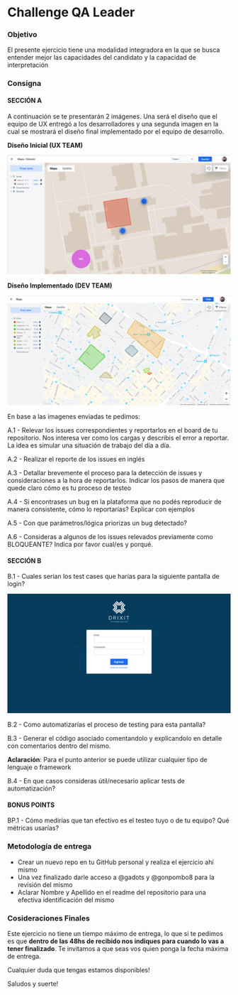 # Challenge QA Leader

### Objetivo
El presente ejercicio tiene una modalidad integradora en la que se busca entender mejor las capacidades del candidato y la capacidad de interpretación 

### Consigna

#### SECCIÓN A

A continuación se te presentarán 2 imágenes. Una será el diseño que el equipo de UX entregó a los desarrolladores y una segunda imagen en la cual se mostrará el diseño final implementado por el equipo de desarrollo.

**Diseño Inicial (UX TEAM)**

![Diseño inicial](DESIGN.png)

**Diseño Implementado (DEV TEAM)**

![Implementación](DEV.png)

En base a las imagenes enviadas te pedimos:

A.1 - Relevar los issues correspondientes y reportarlos en el board de tu repositorio. Nos interesa ver como los cargas y describis el error a reportar. La idea es simular una situación de trabajo del día a día.

A.2 - Realizar el reporte de los issues en inglés

A.3 - Detallar brevemente el proceso para la detección de issues y consideraciones a la hora de reportarlos. Indicar los pasos de manera que quede claro cómo es tu proceso de testeo

A.4 - Si encontrases un bug en la plataforma que no podés reproducir de manera consistente, cómo lo reportarías? Explicar con ejemplos

A.5 - Con que parámetros/lógica priorizas un bug detectado?

A.6 - Consideras a algunos de los issues relevados previamente como BLOQUEANTE? Indica por favor cual/es y porqué.

#### SECCIÓN B

B.1 - Cuales serían los test cases que harías para la siguiente pantalla de login?

![login](log-in-improvement.png)

B.2 - Como automatizarías el proceso de testing para esta pantalla?

B.3 - Generar el código asociado comentandolo y explicandolo en detalle con comentarios dentro del mismo.

**Aclaración**: Para el punto anterior se puede utilizar cualquier tipo de lenguaje o framework

B.4 - En que casos consideras útil/necesario aplicar tests de automatización?

#### BONUS POINTS

BP.1 - Cómo medirías que tan efectivo es el testeo tuyo o de tu equipo? Qué métricas usarías?

### Metodología de entrega
- Crear un nuevo repo en tu GitHub personal y realiza el ejercicio ahí mismo
- Una vez finalizado darle acceso a @gadots y @gonpombo8 para la revisión del mismo
- Aclarar Nombre y Apellido en el readme del repositorio para una efectiva identificación del mismo

### Cosideraciones Finales 

Este ejercicio no tiene un tiempo máximo de entrega, lo que si te pedimos es que **dentro de las 48hs de recibido nos indiques para cuando lo vas a tener finalizado**. Te invitamos a que seas vos quien ponga la fecha máxima de entrega.

Cualquier duda que tengas estamos disponibles!

Saludos y suerte!
